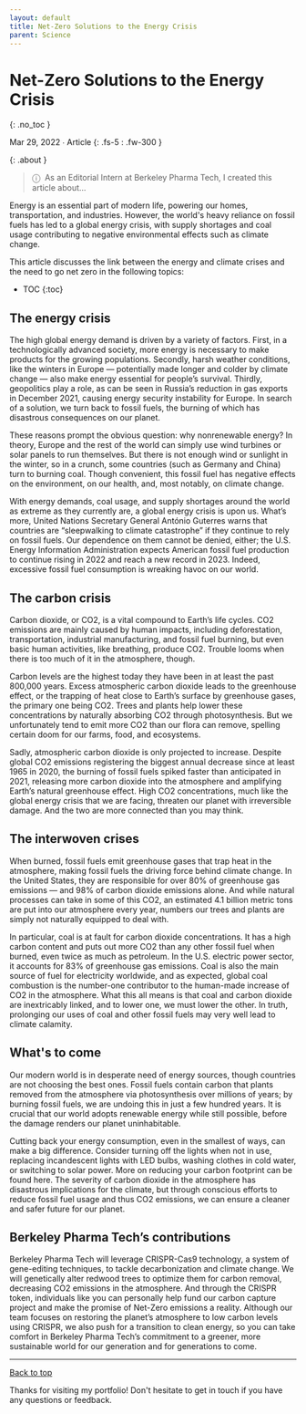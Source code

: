 ```yaml
---
layout: default
title: Net-Zero Solutions to the Energy Crisis
parent: Science
---
```


# Net-Zero Solutions to the Energy Crisis
{: .no_toc }

Mar 29, 2022 ∙ Article
{: .fs-5 : .fw-300 }

{:  .about }
><span class="icon">&#9432;</span>&nbsp;&nbsp;As an Editorial Intern at Berkeley Pharma Tech, I created this article about...

Energy is an essential part of modern life, powering our homes, transportation, and industries. However, the world's heavy reliance on fossil fuels has led to a global energy crisis, with supply shortages and coal usage contributing to negative environmental effects such as climate change.

This article discusses the link between the energy and climate crises and the need to go net zero in the following topics:

- TOC
{:toc} 

## The energy crisis

The high global energy demand is driven by a variety of factors. First, in a technologically advanced society, more energy is necessary to make products for the growing populations. Secondly, harsh weather conditions, like the winters in Europe — potentially made longer and colder by climate change — also make energy essential for people’s survival. Thirdly, geopolitics play a role, as can be seen in Russia’s reduction in gas exports in December 2021, causing energy security instability for Europe. In search of a solution, we turn back to fossil fuels, the burning of which has disastrous consequences on our planet.

These reasons prompt the obvious question: why nonrenewable energy? In theory, Europe and the rest of the world can simply use wind turbines or solar panels to run themselves. But there is not enough wind or sunlight in the winter, so in a crunch, some countries (such as Germany and China) turn to burning coal. Though convenient, this fossil fuel has negative effects on the environment, on our health, and, most notably, on climate change.

With energy demands, coal usage, and supply shortages around the world as extreme as they currently are, a global energy crisis is upon us. What’s more, United Nations Secretary General António Guterres warns that countries are “sleepwalking to climate catastrophe” if they continue to rely on fossil fuels. Our dependence on them cannot be denied, either; the U.S. Energy Information Administration expects American fossil fuel production to continue rising in 2022 and reach a new record in 2023. Indeed, excessive fossil fuel consumption is wreaking havoc on our world.

## The carbon crisis

Carbon dioxide, or CO2, is a vital compound to Earth’s life cycles. CO2 emissions are mainly caused by human impacts, including deforestation, transportation, industrial manufacturing, and fossil fuel burning, but even basic human activities, like breathing, produce CO2. Trouble looms when there is too much of it in the atmosphere, though.

Carbon levels are the highest today they have been in at least the past 800,000 years. Excess atmospheric carbon dioxide leads to the greenhouse effect, or the trapping of heat close to Earth’s surface by greenhouse gases, the primary one being CO2. Trees and plants help lower these concentrations by naturally absorbing CO2 through photosynthesis. But we unfortunately tend to emit more CO2 than our flora can remove, spelling certain doom for our farms, food, and ecosystems.

Sadly, atmospheric carbon dioxide is only projected to increase. Despite global CO2 emissions registering the biggest annual decrease since at least 1965 in 2020, the burning of fossil fuels spiked faster than anticipated in 2021, releasing more carbon dioxide into the atmosphere and amplifying Earth’s natural greenhouse effect. High CO2 concentrations, much like the global energy crisis that we are facing, threaten our planet with irreversible damage. And the two are more connected than you may think.

## The interwoven crises

When burned, fossil fuels emit greenhouse gases that trap heat in the atmosphere, making fossil fuels the driving force behind climate change. In the United States, they are responsible for over 80% of greenhouse gas emissions — and 98% of carbon dioxide emissions alone. And while natural processes can take in some of this CO2, an estimated 4.1 billion metric tons are put into our atmosphere every year, numbers our trees and plants are simply not naturally equipped to deal with.

In particular, coal is at fault for carbon dioxide concentrations. It has a high carbon content and puts out more CO2 than any other fossil fuel when burned, even twice as much as petroleum. In the U.S. electric power sector, it accounts for 83% of greenhouse gas emissions. Coal is also the main source of fuel for electricity worldwide, and as expected, global coal combustion is the number-one contributor to the human-made increase of CO2 in the atmosphere. What this all means is that coal and carbon dioxide are inextricably linked, and to lower one, we must lower the other. In truth, prolonging our uses of coal and other fossil fuels may very well lead to climate calamity.

## What's to come

Our modern world is in desperate need of energy sources, though countries are not choosing the best ones. Fossil fuels contain carbon that plants removed from the atmosphere via photosynthesis over millions of years; by burning fossil fuels, we are undoing this in just a few hundred years. It is crucial that our world adopts renewable energy while still possible, before the damage renders our planet uninhabitable.

Cutting back your energy consumption, even in the smallest of ways, can make a big difference. Consider turning off the lights when not in use, replacing incandescent lights with LED bulbs, washing clothes in cold water, or switching to solar power. More on reducing your carbon footprint can be found here. The severity of carbon dioxide in the atmosphere has disastrous implications for the climate, but through conscious efforts to reduce fossil fuel usage and thus CO2 emissions, we can ensure a cleaner and safer future for our planet.

## Berkeley Pharma Tech’s contributions

Berkeley Pharma Tech will leverage CRISPR-Cas9 technology, a system of gene-editing techniques, to tackle decarbonization and climate change. We will genetically alter redwood trees to optimize them for carbon removal, decreasing CO2 emissions in the atmosphere. And through the CRISPR token, individuals like you can personally help fund our carbon capture project and make the promise of Net-Zero emissions a reality. Although our team focuses on restoring the planet’s atmosphere to low carbon levels using CRISPR, we also push for a transition to clean energy, so you can take comfort in Berkeley Pharma Tech’s commitment to a greener, more sustainable world for our generation and for generations to come.

---

[Back to top](#top)

Thanks for visiting my portfolio! Don't hesitate to get in touch if you have any questions or feedback.
